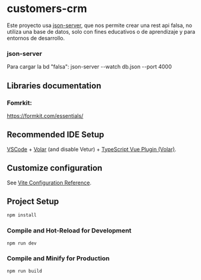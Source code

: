 # customers-crm
Este proyecto usa [json-server](https://www.npmjs.com/package/json-server), que nos permite crear una rest api falsa, no utiliza una base de datos, solo con fines educativos o de aprendizaje 
y para entornos de desarrollo.

### json-server
Para cargar la bd "falsa": 
json-server --watch db.json --port 4000

## Libraries documentation
### Fomrkit:
https://formkit.com/essentials/

## Recommended IDE Setup

[VSCode](https://code.visualstudio.com/) + [Volar](https://marketplace.visualstudio.com/items?itemName=Vue.volar) (and disable Vetur) + [TypeScript Vue Plugin (Volar)](https://marketplace.visualstudio.com/items?itemName=Vue.vscode-typescript-vue-plugin).

## Customize configuration

See [Vite Configuration Reference](https://vitejs.dev/config/).

## Project Setup

```sh
npm install
```

### Compile and Hot-Reload for Development

```sh
npm run dev
```

### Compile and Minify for Production

```sh
npm run build
```
